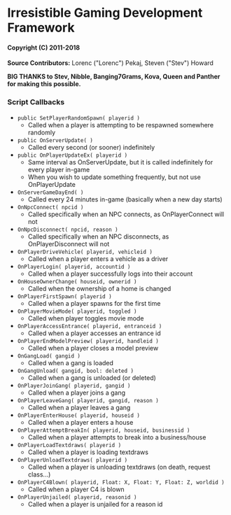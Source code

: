 # Irresistible Gaming Development Framework
#### Copyright (C) 2011-2018

**Source Contributors:**  Lorenc ("Lorenc") Pekaj, Steven ("Stev") Howard

**BIG THANKS to Stev, Nibble, Banging7Grams, Kova, Queen and Panther for making this possible.**

### Script Callbacks

- `public SetPlayerRandomSpawn( playerid )`
    - Called when a player is attempting to be respawned somewhere randomly
- `public OnServerUpdate( )`
    - Called every second (or sooner) indefinitely
- `public OnPlayerUpdateEx( playerid )`
    - Same interval as OnServerUpdate, but it is called indefinitely for every player in-game
    - When you wish to update something frequently, but not use OnPlayerUpdate
- `OnServerGameDayEnd( )`
    - Called every 24 minutes in-game (basically when a new day starts)
- `OnNpcConnect( npcid )`
    - Called specifically when an NPC connects, as OnPlayerConnect will not
- `OnNpcDisconnect( npcid, reason )`
    - Called specifically when an NPC disconnects, as OnPlayerDisconnect will not
- `OnPlayerDriveVehicle( playerid, vehicleid )`
    - Called when a player enters a vehicle as a driver
- `OnPlayerLogin( playerid, accountid )`
    - Called when a player successfully logs into their account
- `OnHouseOwnerChange( houseid, ownerid )`
    - Called when the ownership of a home is changed
- `OnPlayerFirstSpawn( playerid )`
    - Called when a player spawns for the first time
- `OnPlayerMovieMode( playerid, toggled )`
    - Called when player toggles movie mode
- `OnPlayerAccessEntrance( playerid, entranceid )`
    - Called when a player accesses an entrance id
- `OnPlayerEndModelPreview( playerid, handleid )`
	- Called when a player closes a model preview
- `OnGangLoad( gangid )`
    - Called when a gang is loaded
- `OnGangUnload( gangid, bool: deleted )`
    - Called when a gang is unloaded (or deleted)
- `OnPlayerJoinGang( playerid, gangid )`
    - Called when a player joins a gang
- `OnPlayerLeaveGang( playerid, gangid, reason )`
    - Called when a player leaves a gang
- `OnPlayerEnterHouse( playerid, houseid )`
    - Called when a player enters a house
- `OnPlayerAttemptBreakIn( playerid, houseid, businessid )`
    - Called when a player attempts to break into a business/house
- `OnPlayerLoadTextdraws( playerid )`
    - Called when a player is loading textdraws
- `OnPlayerUnloadTextdraws( playerid )`
    - Called when a player is unloading textdraws (on death, request class...)
- `OnPlayerC4Blown( playerid, Float: X, Float: Y, Float: Z, worldid )`
    - Called when a player C4 is blown
- `OnPlayerUnjailed( playerid, reasonid )`
    - Called when a player is unjailed for a reason id